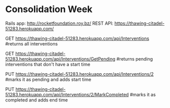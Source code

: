 # Consolidation Week

Rails app: http://rocketfoundation.roy.bz/
REST API: https://thawing-citadel-51283.herokuapp.com/


GET
https://thawing-citadel-51283.herokuapp.com/api/Interventions
#returns all interventions

GET
https://thawing-citadel-51283.herokuapp.com/api/Interventions/GetPending
#returns pending interventions that don't have a start time

PUT
https://thawing-citadel-51283.herokuapp.com/api/Interventions/2
#marks it as pending and adds start time

PUT
https://thawing-citadel-51283.herokuapp.com/api/Interventions/2/MarkCompleted
#marks it as completed and adds end time

